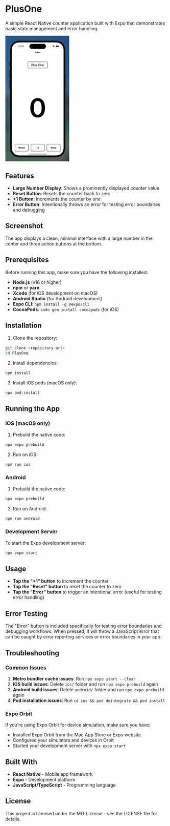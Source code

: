 # PlusOne

A simple React Native counter application built with Expo that demonstrates basic state management and error handling.

<img src="assets/images/PlusOneHomeScreen.png" alt="Plus One Home Screen" width="200">

## Features

- **Large Number Display**: Shows a prominently displayed counter value
- **Reset Button**: Resets the counter back to zero
- **+1 Button**: Increments the counter by one
- **Error Button**: Intentionally throws an error for testing error boundaries and debugging

## Screenshot

The app displays a clean, minimal interface with a large number in the center and three action buttons at the bottom.

## Prerequisites

Before running this app, make sure you have the following installed:

- **Node.js** (v16 or higher)
- **npm** or **yarn**
- **Xcode** (for iOS development on macOS)
- **Android Studio** (for Android development)
- **Expo CLI**: `npm install -g @expo/cli`
- **CocoaPods**: `sudo gem install cocoapods` (for iOS)

## Installation

1. Clone the repository:
```bash
git clone <repository-url>
cd PlusOne
```

2. Install dependencies:
```bash
npm install
```

3. Install iOS pods (macOS only):
```bash
npx pod-install
```

## Running the App

### iOS (macOS only)

1. Prebuild the native code:
```bash
npx expo prebuild
```

2. Run on iOS:
```bash
npm run ios
```

### Android

1. Prebuild the native code:
```bash
npx expo prebuild
```

2. Run on Android:
```bash
npm run android
```

### Development Server

To start the Expo development server:
```bash
npx expo start
```

## Usage

- **Tap the "+1" button** to increment the counter
- **Tap the "Reset" button** to reset the counter to zero
- **Tap the "Error" button** to trigger an intentional error (useful for testing error handling)


## Error Testing

The "Error" button is included specifically for testing error boundaries and debugging workflows. When pressed, it will throw a JavaScript error that can be caught by error reporting services or error boundaries in your app.

## Troubleshooting

### Common Issues

1. **Metro bundler cache issues**: Run `npx expo start --clear`
2. **iOS build issues**: Delete `ios/` folder and run `npx expo prebuild` again
3. **Android build issues**: Delete `android/` folder and run `npx expo prebuild` again
4. **Pod installation issues**: Run `cd ios && pod deintegrate && pod install`

### Expo Orbit

If you're using Expo Orbit for device simulation, make sure you have:
- Installed Expo Orbit from the Mac App Store or Expo website
- Configured your simulators and devices in Orbit
- Started your development server with `npx expo start`

## Built With

- **React Native** - Mobile app framework
- **Expo** - Development platform
- **JavaScript/TypeScript** - Programming language

## License

This project is licensed under the MIT License - see the LICENSE file for details.
